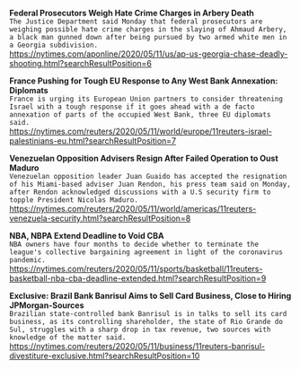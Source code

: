 **Federal Prosecutors Weigh Hate Crime Charges in Arbery Death**\
`The Justice Department said Monday that federal prosecutors are weighing possible hate crime charges in the slaying of Ahmaud Arbery, a black man gunned down after being pursued by two armed white men in a Georgia subdivision.`\
https://nytimes.com/aponline/2020/05/11/us/ap-us-georgia-chase-deadly-shooting.html?searchResultPosition=6

**France Pushing for Tough EU Response to Any West Bank Annexation: Diplomats**\
`France is urging its European Union partners to consider threatening Israel with a tough response if it goes ahead with a de facto annexation of parts of the occupied West Bank, three EU diplomats said.`\
https://nytimes.com/reuters/2020/05/11/world/europe/11reuters-israel-palestinians-eu.html?searchResultPosition=7

**Venezuelan Opposition Advisers Resign After Failed Operation to Oust Maduro**\
`Venezuelan opposition leader Juan Guaido has accepted the resignation of his Miami-based adviser Juan Rendon, his press team said on Monday, after Rendon acknowledged discussions with a U.S security firm to topple President Nicolas Maduro.`\
https://nytimes.com/reuters/2020/05/11/world/americas/11reuters-venezuela-security.html?searchResultPosition=8

**NBA, NBPA Extend Deadline to Void CBA**\
`NBA owners have four months to decide whether to terminate the league's collective bargaining agreement in light of the coronavirus pandemic.`\
https://nytimes.com/reuters/2020/05/11/sports/basketball/11reuters-basketball-nba-cba-deadline-extended.html?searchResultPosition=9

**Exclusive: Brazil Bank Banrisul Aims to Sell Card Business, Close to Hiring JPMorgan-Sources**\
`Brazilian state-controlled bank Banrisul is in talks to sell its card business, as its controlling shareholder, the state of Rio Grande do Sul, struggles with a sharp drop in tax revenue, two sources with knowledge of the matter said.`\
https://nytimes.com/reuters/2020/05/11/business/11reuters-banrisul-divestiture-exclusive.html?searchResultPosition=10

